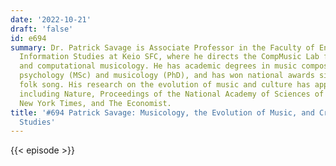 ```yaml
---
date: '2022-10-21'
draft: 'false'
id: e694
summary: Dr. Patrick Savage is Associate Professor in the Faculty of Environment and
  Information Studies at Keio SFC, where he directs the CompMusic Lab for comparative
  and computational musicology. He has academic degrees in music composition (BA),
  psychology (MSc) and musicology (PhD), and has won national awards singing Japanese
  folk song. His research on the evolution of music and culture has appeared in outlets
  including Nature, Proceedings of the National Academy of Sciences of the USA, The
  New York Times, and The Economist.
title: '#694 Patrick Savage: Musicology, the Evolution of Music, and Cross-Cultural
  Studies'
---
```

{{< episode >}}
